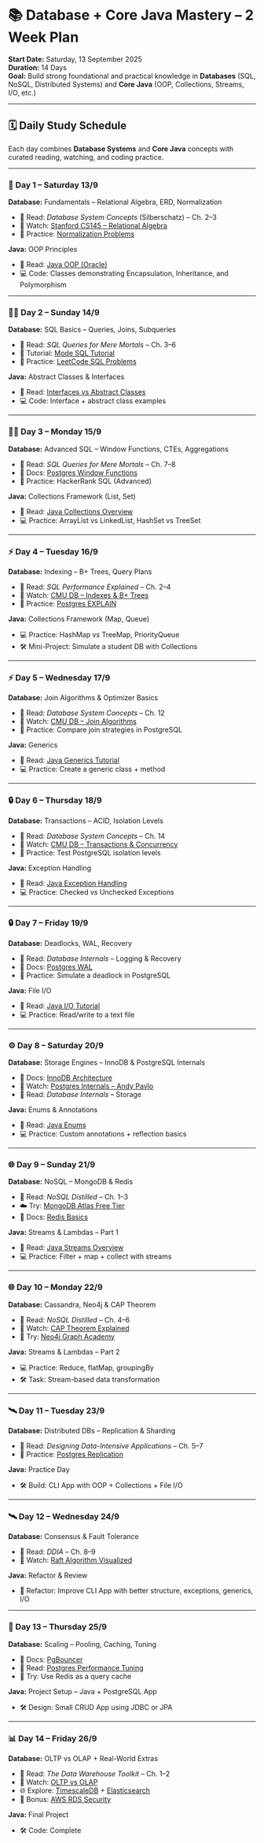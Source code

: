 # 📚 Database + Core Java Mastery – 2 Week Plan

**Start Date:** Saturday, 13 September 2025  
**Duration:** 14 Days  
**Goal:** Build strong foundational and practical knowledge in **Databases** (SQL, NoSQL, Distributed Systems) and **Core Java** (OOP, Collections, Streams, I/O, etc.)

---

## 🗓️ Daily Study Schedule

Each day combines **Database Systems** and **Core Java** concepts with curated reading, watching, and coding practice.

---

### 📖 Day 1 – Saturday 13/9  
**Database:** Fundamentals – Relational Algebra, ERD, Normalization  
- 📘 Read: *Database System Concepts* (Silberschatz) – Ch. 2–3  
- 🎥 Watch: [Stanford CS145 – Relational Algebra](https://www.youtube.com/playlist?list=PL9ysvtVnryGpnIj9rcIqNDxakUn6v72Hm)  
- 🧠 Practice: [Normalization Problems](https://www.geeksforgeeks.org/dbms/normal-forms-in-dbms/)

**Java:** OOP Principles  
- 📘 Read: [Java OOP (Oracle)](https://docs.oracle.com/javase/tutorial/java/concepts/)  
- 💻 Code: Classes demonstrating Encapsulation, Inheritance, and Polymorphism  

---

### 🧑‍💻 Day 2 – Sunday 14/9  
**Database:** SQL Basics – Queries, Joins, Subqueries  
- 📘 Read: *SQL Queries for Mere Mortals* – Ch. 3–6  
- 🧪 Tutorial: [Mode SQL Tutorial](https://mode.com/sql-tutorial/)  
- 🧠 Practice: [LeetCode SQL Problems](https://leetcode.com/problemset/database/)  

**Java:** Abstract Classes & Interfaces  
- 📘 Read: [Interfaces vs Abstract Classes](https://docs.oracle.com/javase/tutorial/java/IandI/index.html)  
- 💻 Code: Interface + abstract class examples  

---

### 🧑‍💻 Day 3 – Monday 15/9  
**Database:** Advanced SQL – Window Functions, CTEs, Aggregations  
- 📘 Read: *SQL Queries for Mere Mortals* – Ch. 7–8  
- 📄 Docs: [Postgres Window Functions](https://www.postgresql.org/docs/current/tutorial-window.html)  
- 🧠 Practice: HackerRank SQL (Advanced)  

**Java:** Collections Framework (List, Set)  
- 📘 Read: [Java Collections Overview](https://docs.oracle.com/javase/8/docs/technotes/guides/collections/overview.html)  
- 💻 Practice: ArrayList vs LinkedList, HashSet vs TreeSet  

---

### ⚡ Day 4 – Tuesday 16/9  
**Database:** Indexing – B+ Trees, Query Plans  
- 📘 Read: *SQL Performance Explained* – Ch. 2–4  
- 🎥 Watch: [CMU DB – Indexes & B+ Trees](https://www.youtube.com/watch?v=IUxv4w3Tkhc)  
- 🧠 Practice: [Postgres EXPLAIN](https://www.postgresql.org/docs/current/using-explain.html)  

**Java:** Collections Framework (Map, Queue)  
- 💻 Practice: HashMap vs TreeMap, PriorityQueue  
- 🛠️ Mini-Project: Simulate a student DB with Collections  

---

### ⚡ Day 5 – Wednesday 17/9  
**Database:** Join Algorithms & Optimizer Basics  
- 📘 Read: *Database System Concepts* – Ch. 12  
- 🎥 Watch: [CMU DB – Join Algorithms](https://www.youtube.com/watch?v=GJ5t9AXsX6k)  
- 🧠 Practice: Compare join strategies in PostgreSQL  

**Java:** Generics  
- 📘 Read: [Java Generics Tutorial](https://docs.oracle.com/javase/tutorial/java/generics/index.html)  
- 💻 Practice: Create a generic class + method  

---

### 🔒 Day 6 – Thursday 18/9  
**Database:** Transactions – ACID, Isolation Levels  
- 📘 Read: *Database System Concepts* – Ch. 14  
- 🎥 Watch: [CMU DB – Transactions & Concurrency](https://www.youtube.com/watch?v=WuwjS_Q2eKo)  
- 🧠 Practice: Test PostgreSQL isolation levels  

**Java:** Exception Handling  
- 📘 Read: [Java Exception Handling](https://docs.oracle.com/javase/tutorial/essential/exceptions/)  
- 💻 Practice: Checked vs Unchecked Exceptions  

---

### 🔒 Day 7 – Friday 19/9  
**Database:** Deadlocks, WAL, Recovery  
- 📘 Read: *Database Internals* – Logging & Recovery  
- 📄 Docs: [Postgres WAL](https://www.postgresql.org/docs/current/wal-intro.html)  
- 🧠 Practice: Simulate a deadlock in PostgreSQL  

**Java:** File I/O  
- 📘 Read: [Java I/O Tutorial](https://docs.oracle.com/javase/tutorial/essential/io/index.html)  
- 💻 Practice: Read/write to a text file  

---

### ⚙️ Day 8 – Saturday 20/9  
**Database:** Storage Engines – InnoDB & PostgreSQL Internals  
- 📄 Docs: [InnoDB Architecture](https://dev.mysql.com/doc/refman/8.0/en/innodb-architecture.html)  
- 🎥 Watch: [Postgres Internals – Andy Pavlo](https://www.youtube.com/watch?v=E0MeU1uPevk)  
- 📘 Read: *Database Internals* – Storage  

**Java:** Enums & Annotations  
- 📘 Read: [Java Enums](https://docs.oracle.com/javase/tutorial/java/javaOO/enum.html)  
- 💻 Practice: Custom annotations + reflection basics  

---

### 🌐 Day 9 – Sunday 21/9  
**Database:** NoSQL – MongoDB & Redis  
- 📘 Read: *NoSQL Distilled* – Ch. 1–3  
- ☁️ Try: [MongoDB Atlas Free Tier](https://www.mongodb.com/atlas)  
- 📄 Docs: [Redis Basics](https://redis.io/docs/)  

**Java:** Streams & Lambdas – Part 1  
- 📘 Read: [Java Streams Overview](https://docs.oracle.com/javase/8/docs/api/java/util/stream/package-summary.html)  
- 💻 Practice: Filter + map + collect with streams  

---

### 🌐 Day 10 – Monday 22/9  
**Database:** Cassandra, Neo4j & CAP Theorem  
- 📘 Read: *NoSQL Distilled* – Ch. 4–6  
- 🎥 Watch: [CAP Theorem Explained](https://www.youtube.com/watch?v=k-Yaq8AHlFA)  
- 🧪 Try: [Neo4j Graph Academy](https://graphacademy.neo4j.com/)  

**Java:** Streams & Lambdas – Part 2  
- 💻 Practice: Reduce, flatMap, groupingBy  
- 🛠️ Task: Stream-based data transformation  

---

### 🛰️ Day 11 – Tuesday 23/9  
**Database:** Distributed DBs – Replication & Sharding  
- 📘 Read: *Designing Data-Intensive Applications* – Ch. 5–7  
- 🧠 Practice: [Postgres Replication](https://www.postgresql.org/docs/current/different-replication-solutions.html)  

**Java:** Practice Day  
- 🛠️ Build: CLI App with OOP + Collections + File I/O  

---

### 🛰️ Day 12 – Wednesday 24/9  
**Database:** Consensus & Fault Tolerance  
- 📘 Read: *DDIA* – Ch. 8–9  
- 🎥 Watch: [Raft Algorithm Visualized](https://www.youtube.com/watch?v=YbZ3zDzDnrw)  

**Java:** Refactor & Review  
- 🔄 Refactor: Improve CLI App with better structure, exceptions, generics, I/O  

---

### 🚀 Day 13 – Thursday 25/9  
**Database:** Scaling – Pooling, Caching, Tuning  
- 📄 Docs: [PgBouncer](https://www.pgbouncer.org/)  
- 📘 Read: [Postgres Performance Tuning](https://wiki.postgresql.org/wiki/Performance_Optimization)  
- 🧪 Try: Use Redis as a query cache  

**Java:** Project Setup – Java + PostgreSQL App  
- 🛠️ Design: Small CRUD App using JDBC or JPA  

---

### 📊 Day 14 – Friday 26/9  
**Database:** OLTP vs OLAP + Real-World Extras  
- 📘 Read: *The Data Warehouse Toolkit* – Ch. 1–2  
- 🎥 Watch: [OLTP vs OLAP](https://www.youtube.com/watch?v=j9a6J9xncgk)  
- 🌐 Explore: [TimescaleDB](https://docs.timescale.com/) + [Elasticsearch](https://www.elastic.co/guide/en/elasticsearch/reference/current/getting-started.html)  
- 🔐 Bonus: [AWS RDS Security](https://docs.aws.amazon.com/AmazonRDS/latest/UserGuide/Welcome.html)  

**Java:** Final Project  
- 🛠️ Code: Complete
